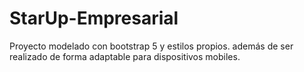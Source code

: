# StarUp-Empresarial
Proyecto modelado con bootstrap 5 y estilos propios.
además de ser realizado de forma adaptable para dispositivos mobiles.